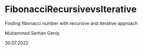 # FibonacciRecursivevsIterative
Finding fibonacci number with recursive and iterative approach

Muhammed Serhan Geniş

30.07.2022
